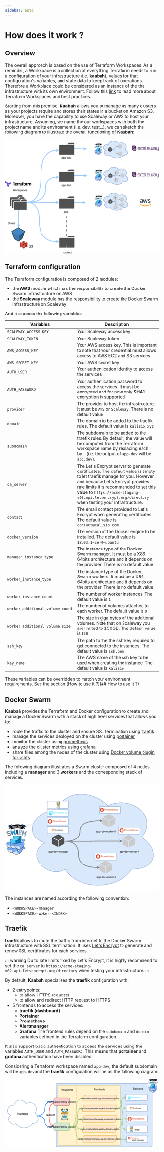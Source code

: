 ```yaml
---
sidebar: auto
---
```


# How does it work ?

## Overview

The overall approach is based on the use of Terraform Workspaces. As a reminder, a Workspace  is a collection of everything Terraform needs to run: a configuration of your infrastructure (i.e. **kaabah**), values for that configuration's variables, and state data to keep track of operations. Therefore a Workplace could be considered as an instance of the the infrastructure with its own environment. Follow this [link](https://www.terraform.io/docs/enterprise/guides/recommended-practices/part1.html#the-recommended-terraform-workspace-structure) to read more about Terraform Workspaces and best practices. 

Starting from this premise, **Kaabah** allows you to manage as many clusters as your projects require and stores their states in a bucket on Amazon S3. Moreover, you have the capability to use Scaleway or AWS to host your infrastructure. Assuming, we name the our workspaces with both the project name and its environment (i.e. dev, test...), we can sketch the following diagram to illustrate the overall functioning of **Kaabah**:

![Kaabah terraform](./../assets/kaabah-terraform.svg)

## Terraform configuration

The Terraform configuration is composed of 2 modules:
- the **AWS** module which has the responsibility to create the Docker Swarm infrastructure on AWS
- the **Scaleway** module has the responsibility to create the Docker Swarm infrastructure on Scaleway

And it exposes the following variables:

| Variables | Description |
|--- | --- |
| `SCALEWAY_ACCESS_KEY` | Your Scaleway access key |
| `SCALEWAY_TOKEN` | Your Scaleway token |
| `AWS_ACCESS_KEY` | Your AWS access key. This is important to note that your credential must allows access to AWS EC2 and S3 services |
| `AWS_SECRET_KEY` | Your AWS secret key |
| `AUTH_USER` | Your authentication identity to access the services |
| `AUTH_PASSWORD` | Your authentication password to access the services. It must be encrypted and for now only <b>SHA1</b> encryption is supported |
| `provider` | The provider to host the infrastructure. It must be `AWS` or `Scaleway`. There is no default value |
| `domain` | The domain to be added to the traefik rules. The default value is `kalisio.xyz` |
| `subdomain` | The subdomain to be added to the traefik rules. By default, the value will be computed from the Terraform workspace name by replacing each `-` by `.` (i.e. the output of `app-dev` will be `app.dev`). |
| `ca_server` | The Let's Encrypt server to generate certificates. The default value is empty to let traefik manage for you. However and because Let's Encrypt provides [rate limits](https://letsencrypt.org/docs/rate-limits/) it is recommended to set this value to `https://acme-staging-v02.api.letsencrypt.org/directory` when testing your infrastructure. |
| `contact`| The email contact provided to Let's Encrypt when generating certificates. The default value is `contact@kalisio.com` |
| `docker_version` | The version of the Docker engine to be installed. The default value is `18.03.1~ce-0~ubuntu` |
| `manager_instance_type` | The instance type of the Docker Swarm manager. It must be a X86 64bits architecture and it depends on the provider. There is no default value |
| `worker_instance_type` | The instance type of the Docker Swarm workers. It must be a X86 64bits architecture and it depends on the provider. There is no default value |
| `worker_instance_count` | The number of worker instances. The default value is `1` |
| `worker_additional_volume_count` | The number of volumes attached to each worker. The default value is `0` |
| `worker_additional_volume_size` | The size in giga bytes of the additional volumes. Note that on Scaleway you are limited to 150GB. The default value is `150` |
| `ssh_key` | The path to the the ssh key required to get connected to the instances. The default value is `ssh.pem` |
| `key_name` | The AWS name of the ssh key to be used when creating the instance. The default value is `kalisio` |

These variables can be overridden to match your environment requirements. See the section [How to use it ?](## How to use it ?)

## Docker Swarm

<b>Kaabah</b> provides the Terraform and Docker configuration to create and manage a Docker Swarm with a stack of high level services that allows you to:
- route the traffic to the cluster and ensure SSL termination using [traefik](https://traefik.io/)
- manage the services deployed on the cluster using [portainer](https://portainer.io/)
- monitor the cluster using [prometheus](https://prometheus.io/)
- analyze the cluster metrics using [grafana](https://grafana.com/)
- share files among the nodes of the cluster using [Docker volume plugin for sshfs](https://github.com/vieux/docker-volume-sshfs)

The following diagram illustrates a Swarm cluster composed of 4 nodes including a <b>manager</b> and 3 <b>workers</b> and the corresponding stack of services.

![swarm concept](./../assets/kaabah-swarm.svg)

The instances are named according the following convention:
-  `<WORKSPACE>-manager`
-  `<WORKSPACE>-woker-<INDEX>`

## Traefik

<b>traefik</b> allows to route the traffic from internet to the Docker Swarm infrastructure with SSL termination. It uses [Let's Encrypt](https://letsencrypt.org/) to generate and renew SSL certificates for each services.

::: warning
Du to rate limits fixed by Let's Encrypt, it is highly recommend to set the `ca_server` to `https://acme-staging-v02.api.letsencrypt.org/directory` when testing your infrastructure.
:::

By default, <b>Kaabah</b> specializes the <b>traefik</b> configuration with:
* 2 entrypoints: 
  * to allow HTTPS requests
  * to allow and redirect HTTP request to HTTPS
* 5 frontends to access the services: 
  - **traefik (dashboard)**
  - **Portainer**
  - **Prometheus**
  - **Alertmanager**
  - **Grafana** 
The frontend rules depend on the `subdomain` and `donain` variables defined in the Terraform configuration.

It also support basic authentication to access the services using the variables `AUTH_USER` and `AUTH_PASSWORD`. This means that **portainer** and **grafana** authentication have been disabled.

Considering a Terraform workspace named `app-dev`, the default subdomain will be `app.dev`and the **traefik** configuration will be as the following diagram:

![traefik routing](./../assets/kaabah-traefik.svg)
